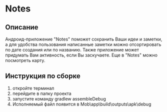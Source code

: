 # Notes

## Описание

Андроид-приложение "Notes" поможет сохранить Ваши идеи и заметки, а для удобства пользования написанные заметки можно отсортировать по дате создания или по названию. Также приложение может придумать Вам активность, если Вы заскучаете. Еще в "Notes" можно посмотреть карту.

## Инструкция по сборке
1. откройте терминал
2. перейдите в папку проекта
3. запустите команду gradlew assembleDebug 
4. Исполняемый файл появится в Mob\app\build\outputs\apk\debug
